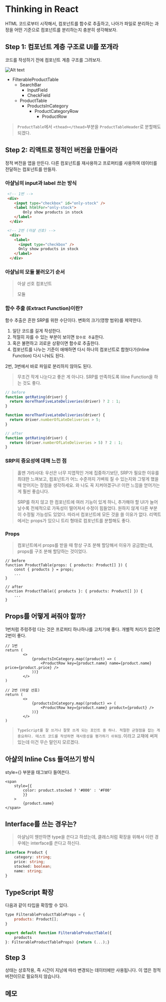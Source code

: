 # Thinking in React

HTML 코드로부터 시작해서, 컴포넌트를 함수로 추출하고, 나아가 파일로 분리하는 과정을
어떤 기준으로 컴포넌트를 분리하는지 충분히 생각해보자.

## Step 1: 컴포넌트 계층 구조로 UI를 쪼개라

코드를 작성하기 전에 컴포넌트 계층 구조를 그려보자.

![Alt text](https://react.dev/images/docs/s_thinking-in-react_ui_outline.png)

- FilterableProductTable
  - SearchBar
    - InputField
    - CheckField
  - ProductTable
    - ProductsInCategory
      - ProductCategoryRow
        - ProductRow

> `ProductTable`에서 `<thead></thead>`부분을 `ProductTableHeader`로 분할해도 되겠다.

## Step 2: 리액트로 정적인 버전을 만들어라

정적 버전을 앱을 만든다. 다른 컴포넌트를 재사용하고 프로퍼티를 사용하여 데이터를 전달하는 컴포넌트를 만들자.

### 아샬님의 input과 label 쓰는 방식

```html
 <!-- 1번 -->
 <div>
    <input type="checkbox" id="only-stock" />
    <label htmlFor="only-stock">
        Only show products in stock
    </label>
  </div>

 <!-- 2번 (아샬 선호) -->
  <div>
    <label>
      <input type="checkbox" />
      Only show products in stock
    </label>
  </div>
```

### 아샬님의 모듈 불러오기 순서

> 아샬 선호
> 컴포넌트
>
> 모듈

### 함수 추출 (Extract Function)이란?

함수 추출은 흔한 SRP를 위한 수단이다. 변화의 크기(영향 범위)를 제약한다.

1. 일단 코드를 길게 작성한다.
2. 적절히 자를 수 있는 부분이 보이면 `함수로 추출`한다.
3. 혹은 불편하고 괴로운 상황이면 함수로 추출한다.
4. 컴포넌트를 나누는 기준이 애매하면 다시 하나의 컴포넌트로 합쳤다가(lnline Function) 다시 나눠도 된다.

2번, 3번에서 바로 파일로 분리하지 않아도 된다.

> 무조건 작게 나눈다고 좋은 게 아니다. SRP를 만족하도록 liline Function을 하는 것도 좋다.

```javascript
// before
function getRating(driver) {
  return moreThanFiveLateDeliveries(driver) ? 2 : 1;
}

function moreThanFiveLateDeliveries(driver) {
  return driver.numberOfLateDeliveries > 5;
}

// after
function getRating(driver) {
  return (driver.numberOfLateDeliveries > 5) ? 2 : 1;
}
```

### SRP의 중요성에 대해 느낀 점

> 홀맨 가라사대: 우선은 너무 지엽적인 거에 집중하기보단, SRP가 필요한 이유를 최대한 느껴보고, 컴포넌트가 어느 수준까지 가벼워 질 수 있는지와 그렇게 했을 때 얻어지는 장점을 생각하세요. 와 나도 꼭 지켜야겠구나! 이런 느낌을 얻어가는게 훨씬 좋습니다.
>
> SRP를 하지 않고 한 컴포넌트에 여러 기능이 있게 하니, 추가해야 할 UI가 늘어날수록 전체적으로 가독성이 떨어져서 수정이 힘들었다. 원하지 않게 다른 부분이 수정될 가능성도 있었다. 따라서 컴포넌트에 모든 것을 쓸 이유가 없다. 리액트에서는 props가 있으니 트리 형태로 컴포넌트를 분할해도 좋다.

### Props

> 컴포넌트에서 props를 받을 때 항상 구조 분해 할당해서 이유가 궁금했는데, props를 구조 분해 할당하는 것이었다.

```tsx
// before
function ProductTable(props: { products: Product[] }) {
    const { products } = props;
    ...
}

// after
function ProductTable({ products }: { products: Product[] }) {
    ...
}
```

## Props를 어떻게 써줘야 할까?

1번처럼 주렁주렁 다는 것은 프로퍼티 하나하나를 고치기에 좋다. 개별적 처리가 없으면 2번이 좋다.

```tsx
// 1번
return (
        <>
            {productsInCategory.map((product) => (
                <ProductRow key={product.name} name={product.name} price={product.price} />
            ))}
        </>
)

// 2번 (아샬 선호)
return (
        <>
            {productsInCategory.map((product) => (
                <ProductRow key={product.name} product={product} />
            ))}
        </>
)
```

> `TypeScript를 잘 쓰거나 잘못 쓰게 되는 포인트 중 하나. 적절한 균형점을 잡는 게 중요하다. 테스트 코드를 작성하면 재사용성을 평가하기 쉬워짐.`이라고 교재에 써져있는데 이건 무슨 말인지 모르겠다.

## 아샬의 Inline Css 들여쓰기 방식

style={} 부분을 태그보다 들여쓴다.

```tsx
<span 
    style={{
        color: product.stocked ? '#000' : '#F00'
        }}
    >
        {product.name}
</span>
```

## Interface를 쓰는 경우는?

> 아샬님이 웬만하면 type을 쓴다고 하셨는데, 클래스처럼 확장을 위해서 이런 경우에는 interface를 쓴다고 하신다.

```typescript
interface Product {
    category: string; 
    price: string; 
    stocked: boolean;
    name: string;
}
```

## TypeScript 확장

다음과 같이 타입을 확장할 수 있다.

```jsx
type FilterableProductTableProps = {
    products: Product[];
}

export default function FilterableProductTable({ 
    products
}: FilterableProductTableProps) {return (...);}
```

## Step 3

상태는 상호작용, 즉 시간이 지남에 따라 변경되는 데이터에만 사용됩니다. 이 앱은 정적 버전이므로 필요하지 않습니다.

## 메모
